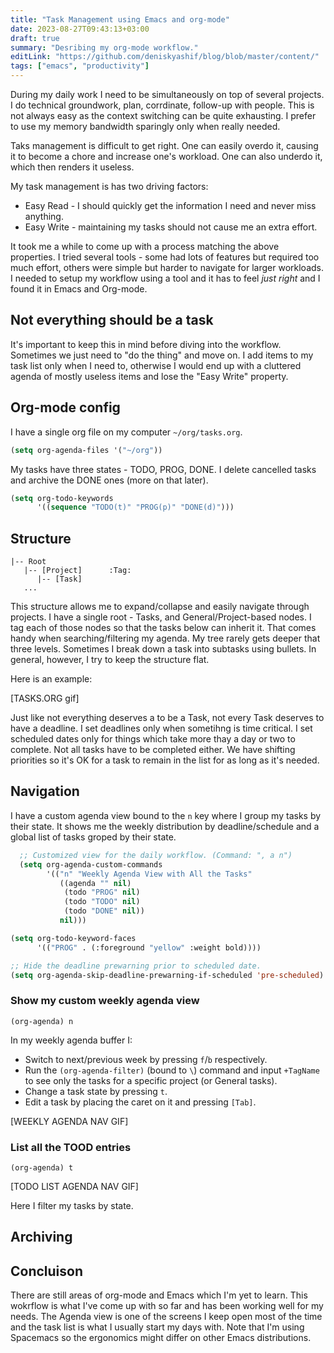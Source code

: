 ```yaml
---
title: "Task Management using Emacs and org-mode"
date: 2023-08-27T09:43:13+03:00
draft: true
summary: "Desribing my org-mode workflow."
editLink: "https://github.com/deniskyashif/blog/blob/master/content/"
tags: ["emacs", "productivity"]
---
```


During my daily work I need to be simultaneously on top of several projects. I do technical groundwork, plan, corrdinate, follow-up with people. This is not always easy as the context switching can be quite exhausting. I prefer to use my memory bandwidth sparingly only when really needed.

Taks management is difficult to get right. One can easily overdo it, causing it to become a chore and increase one's workload. One can also underdo it, which then renders it useless.

My task management is has two driving factors:

- Easy Read - I should quickly get the information I need and never miss anything.
- Easy Write - maintaining my tasks should not cause me an extra effort.

It took me a while to come up with a process matching the above properties. I tried several tools - some had lots of features but required too much effort, others were simple but harder to navigate for larger workloads. I needed to setup my workflow using a tool and it has to feel _just right_ and I found it in Emacs and Org-mode.

## Not everything should be a task

It's important to keep this in mind before diving into the workflow. Sometimes we just need to "do the thing" and move on. I add items to my task list only when I need to, otherwise I would end up with a cluttered agenda of mostly useless items and lose the "Easy Write" property.

## Org-mode config

I have a single org file on my computer `~/org/tasks.org`.

```lisp
(setq org-agenda-files '("~/org"))
```

My tasks have three states - TODO, PROG, DONE. I delete cancelled tasks and archive the DONE ones (more on that later).

```lisp
(setq org-todo-keywords
      '((sequence "TODO(t)" "PROG(p)" "DONE(d)")))
```

## Structure

```
|-- Root
   |-- [Project]      :Tag:
      |-- [Task]
   ...
```

This structure allows me to expand/collapse and easily navigate through projects. I have a single root - Tasks, and General/Project-based nodes. I tag each of those nodes so that the tasks below can inherit it. That comes handy when searching/filtering my agenda. My tree rarely gets deeper that three levels. Sometimes I break down a task into subtasks using bullets. In general, however, I try to keep the structure flat.

Here is an example:

[TASKS.ORG gif]

Just like not everything deserves a to be a Task, not every Task deserves to have a deadline. I set deadlines only when sometihng is time critical. I set scheduled dates only for things which take more thay a day or two to complete. Not all tasks have to be completed either. We have shifting priorities so it's OK for a task to remain in the list for as long as it's needed.

## Navigation

I have a custom agenda view bound to the `n` key where I group my tasks by their state. It shows me the weekly distribution by deadline/schedule and a global list of tasks groped by their state.

```lisp
  ;; Customized view for the daily workflow. (Command: ", a n")
  (setq org-agenda-custom-commands
        '(("n" "Weekly Agenda View with All the Tasks"
           ((agenda "" nil)
            (todo "PROG" nil)
            (todo "TODO" nil)
            (todo "DONE" nil))
           nil)))

(setq org-todo-keyword-faces
      '(("PROG" . (:foreground "yellow" :weight bold))))

;; Hide the deadline prewarning prior to scheduled date.
(setq org-agenda-skip-deadline-prewarning-if-scheduled 'pre-scheduled)
```

### Show my custom weekly agenda view

`(org-agenda) n`

In my weekly agenda buffer I:

- Switch to next/previous week by pressing `f`/`b` respectively.
- Run the `(org-agenda-filter)` (bound to `\`) command and input `+TagName` to see only the tasks for a specific project (or General tasks).
- Change a task state by pressing `t`.
- Edit a task by placing the caret on it and pressing `[Tab]`.

[WEEKLY AGENDA NAV GIF]

### List all the TOOD entries

`(org-agenda) t`

[TODO LIST AGENDA NAV GIF]

Here I filter my tasks by state.

## Archiving

## Concluison

There are still areas of org-mode and Emacs which I'm yet to learn. This wokrflow is what I've come up with so far and has been working well for my needs. The Agenda view is one of the screens I keep open most of the time and the task list is what I usually start my days with. Note that I'm using Spacemacs so the ergonomics might differ on other Emacs distributions.
